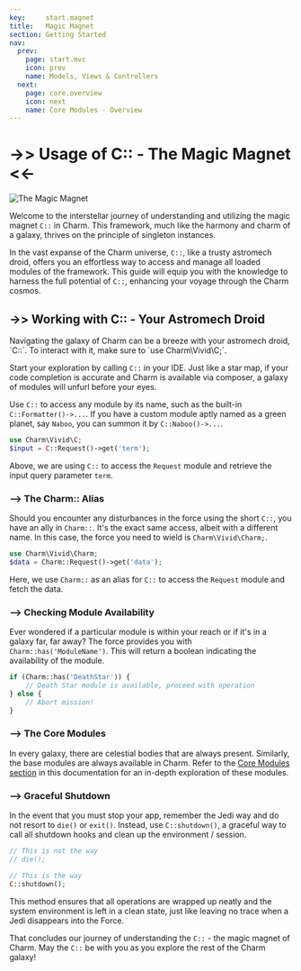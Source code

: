 ```yaml
---
key:     start.magnet
title:   Magic Magnet
section: Getting Started
nav:
  prev:
    page: start.mvc
    icon: prev
    name: Models, Views & Controllers
  next:
    page: core.overview
    icon: next
    name: Core Modules - Overview
---
```


# ->> Usage of C:: - The Magic Magnet <<-

<div class="card card-body" markdown="1">
<div class="mb-4"><img src="*ASSETS*/charm/start/magnet.jpg" alt="The Magic Magnet" /></div>

Welcome to the interstellar journey of understanding and utilizing the magic magnet `C::` in Charm. 
This framework, much like the harmony and charm of a galaxy, thrives on the principle of singleton instances.

In the vast expanse of the Charm universe, `C::`, like a trusty astromech droid, offers you an effortless
way to access and manage all loaded modules of the framework. This guide will equip you with the 
knowledge to harness the full potential of `C::`, enhancing your voyage through the Charm cosmos.
</div>

## ->> Working with C:: - Your Astromech Droid

<div class="card card-body" markdown="1">
Navigating the galaxy of Charm can be a breeze with your astromech droid, `C::`. To interact with it, 
make sure to `use Charm\Vivid\C;`.

Start your exploration by calling `C::` in your IDE. Just like a star map, if your code completion is 
accurate and Charm is available via composer, a galaxy of modules will unfurl before your eyes.

Use `C::` to access any module by its name, such as the built-in `C::Formatter()->...`. 
If you have a custom module aptly named as a green planet, say `Naboo`, you can summon it by `C::Naboo()->...`.

```php
use Charm\Vivid\C;
$input = C::Request()->get('term');
```

Above, we are using `C::` to access the `Request` module and retrieve the input query parameter `term`.

### --> The Charm:: Alias

Should you encounter any disturbances in the force using the short `C::`, you have an ally in `Charm::`.
It's the exact same access, albeit with a different name. In this case, the force you need to wield
is `Charm\Vivid\Charm;`.

```php
use Charm\Vivid\Charm;
$data = Charm::Request()->get('data');
```

Here, we use `Charm::` as an alias for `C::` to access the `Request` module and fetch the data.

### --> Checking Module Availability

Ever wondered if a particular module is within your reach or if it's in a galaxy far, far away? 
The force provides you with `Charm::has('ModuleName')`. This will return a boolean indicating 
the availability of the module.

```php
if (Charm::has('DeathStar')) {
    // Death Star module is available, proceed with operation
} else {
    // Abort mission!
}
```

### --> The Core Modules

In every galaxy, there are celestial bodies that are always present. Similarly, the base modules 
are always available in Charm. Refer to the [Core Modules section](*BASEURL*/docs/charm/core.overview) 
in this documentation for an in-depth exploration of these modules.

### --> Graceful Shutdown

In the event that you must stop your app, remember the Jedi way and do not resort to `die()` or `exit()`. 
Instead, use `C::shutdown()`, a graceful way to call all shutdown hooks and clean up the environment / session.

```php
// This is not the way
// die();

// This is the way
C::shutdown();
```

This method ensures that all operations are wrapped up neatly and the system environment is left in a 
clean state, just like leaving no trace when a Jedi disappears into the Force.

That concludes our journey of understanding the `C::` - the magic magnet of Charm. May the `C::`
be with you as you explore the rest of the Charm galaxy!
</div>